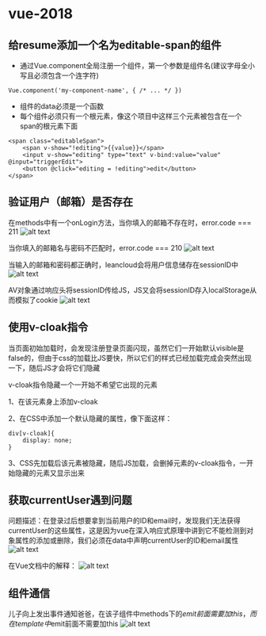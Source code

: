 # vue-2018
## 给resume添加一个名为editable-span的组件
- 通过Vue.component全局注册一个组件，第一个参数是组件名(建议字母全小写且必须包含一个连字符)
```
Vue.component('my-component-name', { /* ... */ })
```

- 组件的data必须是一个函数
- 每个组件必须只有一个根元素，像这个项目中这样三个元素被包含在一个span的根元素下面
```
<span class="editableSpan">
    <span v-show="!editing">{{value}}</span>
    <input v-show="editing" type="text" v-bind:value="value" @input="triggerEdit">
    <button @click="editing = !editing">edit</button>
</span>
```

## 验证用户（邮箱）是否存在
在methods中有一个onLogin方法，当你填入的邮箱不存在时，error.code === 211
![alt text](https://i.loli.net/2018/08/06/5b6856e2bc2f3.png)

当你填入的邮箱名与密码不匹配时，error.code === 210
![alt text](https://i.loli.net/2018/08/06/5b6856e9bd28f.png)

当输入的邮箱和密码都正确时，leancloud会将用户信息储存在sessionID中
![alt text](https://i.loli.net/2018/08/06/5b68595c6d9f7.png)

AV对象通过响应头将sessionID传给JS，JS又会将sessionID存入localStorage从而模拟了cookie
![alt text](https://i.loli.net/2018/08/06/5b685ad4c987b.png)
## 使用v-cloak指令
当页面初始加载时，会发现注册登录页面闪现，虽然它们一开始默认visible是false的，但由于css的加载比JS要快，所以它们的样式已经加载完成会突然出现一下，随后JS才会将它们隐藏

v-cloak指令隐藏一个一开始不希望它出现的元素

1、在该元素身上添加v-cloak

2、在CSS中添加一个默认隐藏的属性，像下面这样：
```
div[v-cloak]{
    display: none;
}
```

3、CSS先加载后该元素被隐藏，随后JS加载，会删掉元素的v-cloak指令，一开始隐藏的元素又显示出来
## 获取currentUser遇到问题
问题描述：在登录过后想要拿到当前用户的ID和email时，发现我们无法获得currentUser的这些属性，这是因为vue在深入响应式原理中讲到它不能检测到对象属性的添加或删除，我们必须在data中声明currentUser的ID和email属性
![alt text](https://i.loli.net/2018/08/07/5b6921b512fa7.jpg)

在Vue文档中的解释：
![alt text](https://i.loli.net/2018/08/07/5b69212d5a6fa.png)
## 组件通信
儿子向上发出事件通知爸爸，在该子组件中methods下的$emit前面需要加this，而在template中$emit前面不需要加this
![alt text](https://i.loli.net/2018/08/08/5b6a8cde2d92b.jpg)
